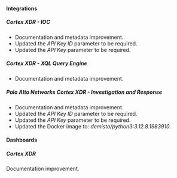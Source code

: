 
#### Integrations

##### Cortex XDR - IOC

- Documentation and metadata improvement.
- Updated the *API Key ID* parameter to be required.
- Updated the *API Key* parameter to be required.

##### Cortex XDR - XQL Query Engine

- Documentation and metadata improvement.

##### Palo Alto Networks Cortex XDR - Investigation and Response

- Documentation and metadata improvement.
- Updated the *API Key ID* parameter to be required.
- Updated the *API Key* parameter to be required.
- Updated the Docker image to: *demisto/python3:3.12.8.1983910*.

#### Dashboards

##### Cortex XDR

Documentation improvement.

